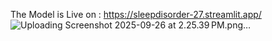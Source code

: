The Model is Live on : https://sleepdisorder-27.streamlit.app/
![Uploading Screenshot 2025-09-26 at 2.25.39 PM.png…]()

